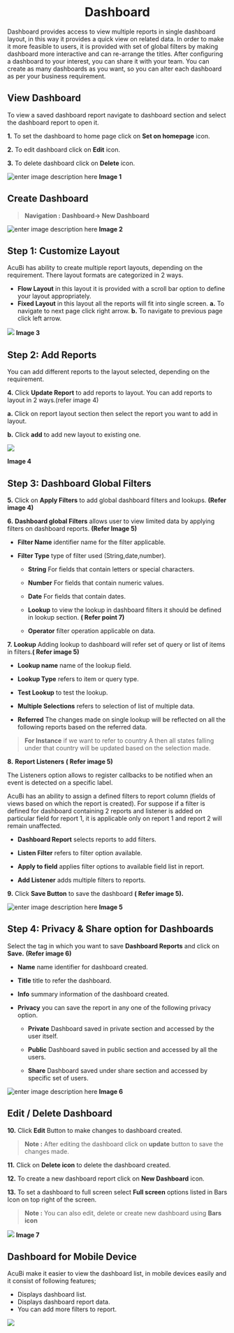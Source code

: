 <center><h1>Dashboard</h1></center>

Dashboard provides access to view multiple reports in single dashboard layout, in this way it provides a quick view on related data. In order to make it more feasible to users, it is provided with set of global filters by making dashboard more interactive and can re-arrange the titles. After configuring a dashboard to your interest, you can share it with your team. You can create as many dashboards as you want, so you can alter each dashboard as per your business requirement.

## View Dashboard

 To view a saved dashboard report navigate to dashboard section and select the dashboard report to open it.
   
**1.**  To set the dashboard to home page click on **Set on homepage** icon.

**2.** To edit dashboard click on **Edit** icon.

**3.** To delete dashboard click on **Delete** icon.


![enter image description here](https://raw.githubusercontent.com/sv18042016/fp1/b56b16b1de0a7088433221a92efcb565b3baae2e/images/view%20-dash.png)
 **Image 1**
## Create Dashboard

> **Navigation : Dashboard→ New Dashboard**


![enter image description here](https://raw.githubusercontent.com/sv18042016/fp1/20367797e10c5eabfec8ab65d23699fb34843101/images/dash.png)
**Image 2**

 ## Step 1:  Customize Layout 
   
AcuBi has ability to create multiple report layouts, depending on the requirement. There layout formats are categorized in 2 ways.
- **Flow Layout** in this layout it is provided with a scroll bar option to define your layout appropriately.
- **Fixed Layout** in this layout all the reports will fit into single screen.
**a.** To navigate to next page click right arrow.
**b.** To navigate to previous page click left arrow.

![
](https://raw.githubusercontent.com/sv18042016/fp1/df105942aecfbe1db3c5c4504b45a3444323caf9/images/layout.png)
**Image 3**

## Step 2: Add Reports

You can add different reports to the layout selected, depending on the requirement.

**4.** Click **Update Report** to add reports to layout. You can add reports to layout in 2 ways.(refer image 4)

   **a.** Click on report layout section then select the report you want to add in layout.

   **b.** Click **add** to add new layout to existing one.
   

![
](https://raw.githubusercontent.com/sv18042016/fp1/dd00678604bb2220939239b3abcd5e2e359936b3/images/dashboard_layout.png)

**Image 4**

## Step 3: Dashboard Global Filters

**5.**  Click on **Apply Filters** to add global dashboard filters and lookups. **(Refer image 4)**
 
 **6.** **Dashboard global Filters** allows user to view limited data by applying filters on dashboard reports. **(Refer Image 5)**
-   **Filter Name**  identifier name for the filter applicable.

-   **Filter Type**  type of filter used (String,date,number).

    - **String** For fields that contain letters or special characters.

    - **Number** For fields that contain numeric values.

    - **Date** For fields that contain dates.

    - **Lookup** to view the lookup in dashboard filters it should be defined in lookup section. **( Refer point 7)**
   
    -   **Operator**  filter operation applicable on data.

**7.**   **Lookup**  Adding lookup to dashboard will refer set of query or list of items in filters.**( Refer image 5)**

   -   **Lookup name**  name of the lookup field.
   
   -   **Lookup Type**  refers to item or query type.
   
   -   **Test Lookup**  to test the lookup.
   
   -   **Multiple Selections**  refers to selection of list of multiple data.

   -   **Referred** The changes made on single lookup will be reflected on all the following reports based on the referred data.
   
  >  **For Instance** if we want to refer to country A then all states falling under that country will be updated based on the selection made.

**8.**     **Report Listeners** **( Refer image 5)**

The Listeners option allows to register callbacks to be notified when an event is detected on a specific label.
 
  AcuBi has an ability to assign a defined filters to report column (fields of views based on which the report is created). For suppose if a filter is defined for dashboard containing 2 reports and listener is added on particular field for report 1, it is applicable only on report 1 and report 2 will remain unaffected.

   -  **Dashboard Report**  selects reports to add filters.
   
   -   **Listen Filter**  refers to filter option available.
   
   -   **Apply to field**  applies filter options to available field list in report.
   
   - **Add Listener**  adds multiple filters to reports.
   
**9.**    Click **Save Button**  to save the dashboard
 **( Refer image 5).**


![enter image description here](https://raw.githubusercontent.com/sv18042016/fp1/ac1da552c0d05c08fa1aad5c0c1d07df190fd388/images/dash_filters.png)
**Image 5**

## Step 4: Privacy & Share option for Dashboards 

Select the tag in which you want to save  **Dashboard Reports**  and click on  **Save.** **(Refer image 6)**

-   **Name**  name identifier for dashboard created.

-   **Title**  title to refer the dashboard.

-   **Info**  summary information of the dashboard created.

- **Privacy**  you can save the report in any one of the following privacy option.

  -   **Private**  Dashboard saved in private section and accessed by the user itself.

  -   **Public**  Dashboard saved in public section and accessed by all the users.

  -   **Share**  Dashboard saved under share section and accessed by specific set of users.


![enter image description here](https://raw.githubusercontent.com/sv18042016/fp1/0fb2c0fe9fbc99b6ac2cd3d818fe7533a74872b8/images/2018-02-06_16-09-56.png)
 **Image 6**
 
## Edit / Delete Dashboard

**10.** Click  **Edit**  Button to make changes to dashboard created.

> **Note :** After editing the dashboard click on **update** button to save the changes made.

**11.** Click on  **Delete icon**  to delete the dashboard created.

**12.** To create a new dashboard report click on **New Dashboard** icon.

**13.** To set a dashboard to full screen select **Full screen** options listed in Bars Icon on top right of the screen.

> **Note :** You can also edit, delete or create new dashboard  using **Bars icon** 

![
](https://raw.githubusercontent.com/sv18042016/fp1/5b86a054406ca26550a23a1c524c998d71b60505/images/dashboard_fullscreen.png)
**Image 7**

## Dashboard for Mobile Device

AcuBi make it easier to view the dashboard list, in mobile devices easily and it consist of following features;

- Displays dashboard list.
- Displays dashboard report data.
- You can add more filters to report.

![
](https://raw.githubusercontent.com/sv18042016/fp1/a11e40d845baa1742caa99ef8bec4ed3db8eed14/images/mobile_device.png)
<!--stackedit_data:
eyJoaXN0b3J5IjpbLTEwNzIyMTY4MjEsLTE3MjQ1NjYyMDMsMT
M3NDUwNzk2MywxNzcwOTA3OTQ3LDE4NjU4MTM0OSwtMzcwMzk5
MjE2LDE1MTg4ODE5MjEsMTI5Mzc3MTEwOCwyMTQ0NzExOTk0LD
E1NDM5MjkyNzIsLTE2OTY0MzY3ODEsMTU3MTIyMzUxNywtMTgw
ODM5Mzk4NSw3OTExMzA5NDAsODY2NTEzMjMwLDE3Mzk3NjQ0NT
QsLTIxMDkwNzk0NjUsNDQ5OTY0MzM0LDEwNjY3OTQ2NjgsLTE4
NzMzNTgzMjZdfQ==
-->